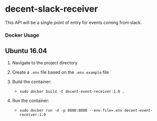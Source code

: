 # decent-slack-receiver

This API will be a single point of entry for events coming from slack.

### Docker Usage
## Ubuntu 16.04 	

1. Navigate to the project directory

2. Create a `.env` file based on the `.env.example` file

3. Build the container:
   - `sudo docker build -t decent-event-receiver:1.0 .`

4. Run the container:
   - `sudo docker run -d -p 8080:8080 --env-file=.env decent-event-receiver:1.0`
